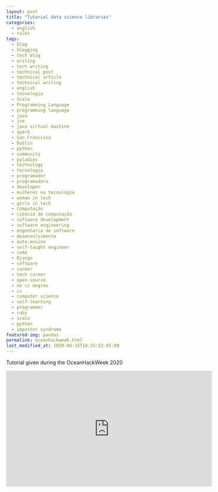 ```yaml
---
layout: post
title: "Tutorial data science libraries"
categories:
  - english
  - talks
tags:
  - blog
  - blogging
  - tech blog
  - writing
  - tech writing
  - technical post
  - technical article
  - technical writing
  - english
  - tecnologia
  - Scala
  - Programming Language
  - programming language
  - java
  - jvm
  - java virtual machine
  - spark
  - San Francisco
  - Dublin
  - python
  - community 
  - pyladies
  - technology
  - tecnologia
  - programador
  - programadora
  - developer
  - mulheres na tecnologia
  - woman in tech
  - girls in tech
  - computação
  - ciência de computação
  - software development
  - software engineering
  - engenharia de software
  - desenvolvimento
  - auto-ensino
  - self-taught engineer
  - code
  - Django
  - software
  - career
  - tech career
  - open-source
  - no cs degree
  - cs
  - computer science
  - self-learning
  - programmer
  - ruby
  - scala
  - python
  - impostor syndrome
featured-img: pandas
permalink: oceanhackweek.html
last_modified_at: 2020-08-15T18:25:52-05:00
---
```


Tutorial given during the OceanHackWeek 2020

<iframe width="560" height="315" src="https://www.youtube.com/embed/CTUAgpvfze0" frameborder="0" allow="accelerometer; autoplay; encrypted-media; gyroscope; picture-in-picture" allowfullscreen></iframe>